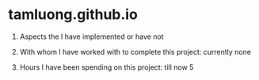 tamluong.github.io
==================


1. Aspects the I have implemented or have not


2. With whom I have worked with to complete this project:
currently none

3. Hours I have been spending on this project:
till now 5